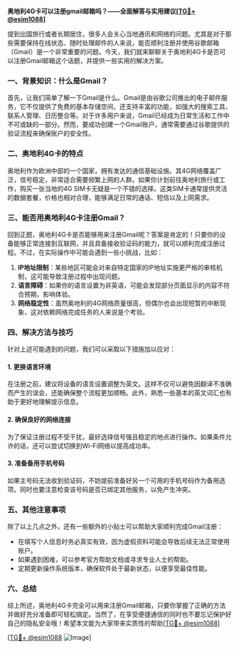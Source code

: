 **奥地利4G卡可以注册gmail邮箱吗？——全面解答与实用建议[[TG💪+ @esim1088](https://t.me/s/esim1088)]**

提到出国旅行或者长期居住，很多人会关心当地通讯和网络的问题。尤其是对于那些需要保持在线状态、随时处理邮件的人来说，能否顺利注册并使用谷歌邮箱（Gmail）是一个非常重要的问题。今天，我们就来聊聊关于奥地利4G卡是否可以注册Gmail邮箱这个话题，并提供一些实用的解决方案。

### 一、背景知识：什么是Gmail？

首先，让我们简单了解一下Gmail是什么。Gmail是由谷歌公司推出的电子邮件服务，它不仅提供了免费的基本存储空间，还支持丰富的功能，如强大的搜索工具、联系人管理、日历整合等。对于许多用户来说，Gmail已经成为日常生活和工作中不可或缺的一部分。然而，要成功创建一个Gmail账户，通常需要通过谷歌提供的验证流程来确保账户的安全性。

### 二、奥地利4G卡的特点

奥地利作为欧洲中部的一个国家，拥有发达的通信基础设施。其4G网络覆盖广泛，信号稳定，非常适合需要频繁上网的人群。如果你计划前往奥地利旅行或工作，购买一张当地的4G SIM卡无疑是一个不错的选择。这类SIM卡通常提供灵活的数据套餐，价格也相对合理，能够满足日常的通话、短信以及上网需求。

### 三、能否用奥地利4G卡注册Gmail？

回到正题，奥地利4G卡是否能够用来注册Gmail呢？答案是肯定的！只要你的设备能够正常连接到互联网，并且具备接收验证码的能力，就可以顺利完成注册过程。不过，在实际操作中可能会遇到一些小挑战，比如：

1. **IP地址限制**：某些地区可能会对来自特定国家的IP地址实施更严格的审核机制，这可能导致注册过程中出现问题。
2. **语言障碍**：如果你的语言设置为非英语，可能会发现部分页面显示的内容不符合预期，影响体验。
3. **网络稳定性**：虽然奥地利的4G网络质量很高，但偶尔也会出现短暂的中断现象，这对依赖网络完成任务的人来说是个考验。

### 四、解决方法与技巧

针对上述可能遇到的问题，我们可以采取以下措施加以应对：

#### 1. 更换语言环境
在注册之前，建议将设备的语言设置调整为英文。这样不仅可以避免因翻译不准确而产生的误会，还能确保整个流程更加顺畅。此外，熟悉一些基本的英文词汇也有助于更好地理解提示信息。

#### 2. 确保良好的网络连接
为了保证注册过程不受干扰，最好选择信号强且稳定的地点进行操作。如果条件允许的话，还可以尝试切换到Wi-Fi网络以提高成功率。

#### 3. 准备备用手机号码
如果主号码无法收到验证码，不妨提前准备好另一个可用的手机号码作为备用选项。同时也要注意检查该号码是否已绑定其他服务，以免产生冲突。

### 五、其他注意事项

除了以上几点之外，还有一些额外的小贴士可以帮助大家顺利完成Gmail注册：

- 在填写个人信息时务必真实有效，因为虚假资料可能会导致后续无法正常使用账户。
- 如果遇到困难，可以参考官方帮助文档或寻求专业人士的帮助。
- 定期更新操作系统版本，确保软件处于最新状态，以便享受最佳性能。

### 六、总结

综上所述，奥地利4G卡完全可以用来注册Gmail邮箱，只要你掌握了正确的方法并做好充分准备即可轻松搞定。当然了，在享受便捷通信的同时也不要忘记保护好自己的隐私安全哦！希望本文能为大家带来实质性的帮助[[TG💪+ @esim1088](https://t.me/s/esim1088)] 

[[TG💪+ @esim1088](https://t.me/s/esim1088) ![Image](https://i.postimg.cc/4NQfJmqS/Snipaste-2025-05-13-00-14-12.png)]